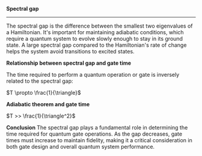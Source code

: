 
**Spectral gap**
<hr>

The spectral gap is the difference between the smallest two eigenvalues of a Hamiltonian. It's important for maintaining adiabatic conditions, which require a quantum system to evolve slowly enough to stay in its ground state. A large spectral gap compared to the Hamiltonian's rate of change helps the system avoid transitions to excited states.

**Relationship between spectral gap and gate time**

The time required to perform a quantum operation or gate is inversely related to the spectral gap:

$T \propto \frac{1}{\triangle}$

**Adiabatic theorem and gate time**

$T >> \frac{1}{\triangle^2}$

**Conclusion**
The spectral gap plays a fundamental role in determining the time required for quantum gate operations. As the gap decreases, gate times must increase to maintain fidelity, making it a critical consideration in both gate design and overall quantum system performance.